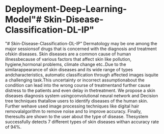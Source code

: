 # Deployment-Deep-Learning-Model"# Skin-Disease-Classification-DL-IP" 
"# Skin-Disease-Classification-DL-IP" 
Dermatology may be one among the major sessionsof  drugs  that  is  concerned  with  the  diagnosis  and  treatment  ofskin diseases. Skin diseases are a common cause of human illnessbecause of various factors that affect skin like pollution, hygiene,hormonal   problems,   climate   change   etc..Due   to   the   similarappearance  of  skin  diseases  and  its  wide  range  of  types  andcharacteristics, automatic classification through affected images isquite a challenging task.This uncertainty or incorrect assumptionabout the condition can lead into the wrong course of treatmentand  further  cause  distress  to  the  patients  and  even  delay  in  thetreatment.  We  propose  a  skin  diseases  diagnosis  system  usingconvolutional  neural  network  and  Decision  tree  techniques  thatallow  users  to  identify  diseases  of  the  human  skin.  Further  wehave used image processing techniques like digital hair removalalgorithm to remove noise and to improve accuracy. Finally, theresults  are  shown  to  the  user  about  the  type  of  disease.  Thesystem successfully detects 7 different types of skin diseases withan  accuracy  rate  of  94%.
